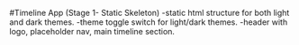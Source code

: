 #Timeline App (Stage 1- Static Skeleton)
-static html structure for both light and dark themes.
-theme toggle switch for light/dark themes.
-header with logo, placeholder nav, main timeline section.
